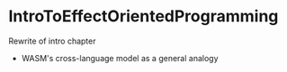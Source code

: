 # IntroToEffectOrientedProgramming

Rewrite of intro chapter

- WASM's cross-language model as a general analogy
